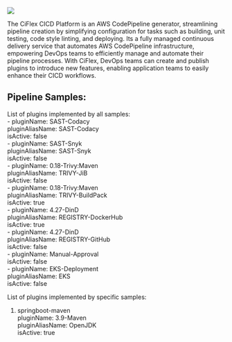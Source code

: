 <img src="http://mrwconsulting.s3-website-us-east-1.amazonaws.com/.images/ciflex-platform.png"/>

The CiFlex CICD Platform is an AWS CodePipeline generator, streamlining pipeline creation by simplifying configuration for tasks such as building, unit testing, code style linting, and deploying. Its a fully managed continuous delivery service that automates AWS CodePipeline infrastructure, empowering DevOps teams to efficiently manage and automate their pipeline processes. With CiFlex, DevOps teams can create and publish plugins to introduce new features, enabling application teams to easily enhance their CICD workflows.

## **Pipeline Samples:**

List of plugins implemented by all samples: <br>
    - pluginName: SAST-Codacy <br>
    pluginAliasName: SAST-Codacy <br>
    isActive: false <br>
    - pluginName: SAST-Snyk <br>
    pluginAliasName: SAST-Snyk <br>
    isActive: false <br>
    - pluginName: 0.18-Trivy:Maven <br>
    pluginAliasName: TRIVY-JiB <br>
    isActive: false <br>
    - pluginName: 0.18-Trivy:Maven <br>
    pluginAliasName: TRIVY-BuildPack <br>
    isActive: true <br>
    - pluginName: 4.27-DinD <br>
    pluginAliasName: REGISTRY-DockerHub <br>
    isActive: true <br>
    - pluginName: 4.27-DinD <br>
    pluginAliasName: REGISTRY-GitHub <br>
    isActive: false <br>
    - pluginName: Manual-Approval <br>
    isActive: false <br>
    - pluginName: EKS-Deployment <br>
    pluginAliasName: EKS <br>
    isActive: false <br>

List of plugins implemented by specific samples: <br>
1. springboot-maven <br>
    pluginName: 3.9-Maven <br>
    pluginAliasName: OpenJDK <br>
    isActive: true <br>

